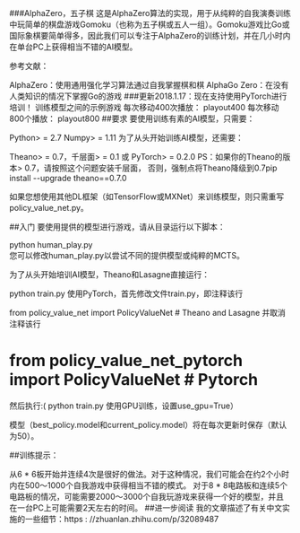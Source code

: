 ###AlphaZero，五子棋
这是AlphaZero算法的实现，用于从纯粹的自我演奏训练中玩简单的棋盘游戏Gomoku（也称为五子棋或五人一组）。Gomoku游戏比Go或国际象棋要简单得多，因此我们可以专注于AlphaZero的训练计划，并在几小时内在单台PC上获得相当不错的AI模型。

参考文献：

AlphaZero：使用通用强化学习算法通过自我掌握棋和棋
AlphaGo Zero：在没有人类知识的情况下掌握Go的游戏
###更新2018.1.17：现在支持使用PyTorch进行培训！
训练模型之间的示例游戏
每次移动400次播放：
playout400
每次移动800个播放：
playout800
##要求
要使用训练有素的AI模型，只需要：

Python> = 2.7
Numpy> = 1.11
为了从头开始训练AI模型，还需要：

Theano> = 0.7，千层面> = 0.1 
或
PyTorch> = 0.2.0
PS：如果你的Theano的版本> 0.7，请按照这个问题安装千层面，
否则，强制点将Theano降级到0.7pip install --upgrade theano==0.7.0

如果您想使用其他DL框架（如TensorFlow或MXNet）来训练模型，则只需重写policy_value_net.py。

##入门
要使用提供的模型进行游戏，请从目录运行以下脚本：

python human_play.py  
您可以修改human_play.py以尝试不同的提供模型或纯粹的MCTS。

为了从头开始培训AI模型，Theano和Lasagne直接运行：

python train.py
使用PyTorch，首先修改文件train.py，即注释该行

from policy_value_net import PolicyValueNet  # Theano and Lasagne
并取消注释该行

# from policy_value_net_pytorch import PolicyValueNet  # Pytorch
然后执行:( python train.py 使用GPU训练，设置use_gpu=True）

模型（best_policy.model和current_policy.model）将在每次更新时保存（默认为50）。

##训练提示：

从6 * 6板开始并连续4次是很好的做法。对于这种情况，我们可能会在约2个小时内在500〜1000个自我游戏中获得相当不错的模式。
对于8 * 8电路板和连续5个电路板的情况，可能需要2000〜3000个自我玩游戏来获得一个好的模型，并且在一台PC上可能需要2天左右的时间。
##进一步阅读
我的文章描述了有关中文实施的一些细节：https : //zhuanlan.zhihu.com/p/32089487

